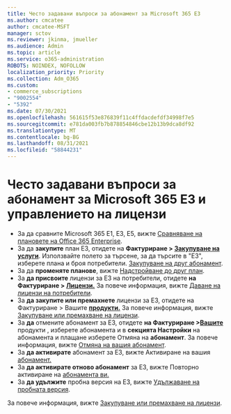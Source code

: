 ```yaml
---
title: Често задавани въпроси за абонамент за Microsoft 365 E3
ms.author: cmcatee
author: cmcatee-MSFT
manager: sctov
ms.reviewer: jkinma, jmueller
ms.audience: Admin
ms.topic: article
ms.service: o365-administration
ROBOTS: NOINDEX, NOFOLLOW
localization_priority: Priority
ms.collection: Adm_O365
ms.custom:
- commerce_subscriptions
- "9002554"
- "5392"
ms.date: 07/30/2021
ms.openlocfilehash: 561615f53e876839f11c4ffdacdefdf34998f7e5
ms.sourcegitcommit: e781da003fb7b878854846cbe12b13b9dca8df92
ms.translationtype: MT
ms.contentlocale: bg-BG
ms.lasthandoff: 08/31/2021
ms.locfileid: "58844231"
---
```

# <a name="microsoft-365-e3-subscription-and-license-management-faq"></a>Често задавани въпроси за абонамент за Microsoft 365 E3 и управлението на лицензи

- За да сравните Microsoft 365 E1, E3, E5, вижте [Сравняване на плановете на Office 365 Enterprise](https://www.microsoft.com/microsoft-365/business/compare-more-office-365-for-business-plans).
- За да **закупите** план E3, отидете на **Фактуриране > [Закупуване на услуги](https://go.microsoft.com/fwlink/p/?linkid=868433)**. Използвайте полето за търсене, за да търсите в "E3", изберете плана и броя потребители. [Закупуване на друг абонамент](https://docs.microsoft.com/microsoft-365/commerce/try-or-buy-microsoft-365#buy-a-different-subscription).
- За да **променяте планове**, вижте [Надстройване до друг план](https://docs.microsoft.com/microsoft-365/commerce/subscriptions/upgrade-to-different-plan).
- За **да присвоите** лицензи за E3 на потребители, отидете **на Фактуриране > [Лицензи.](https://go.microsoft.com/fwlink/p/?linkid=842264)** За повече информация, вижте [Даване на лицензи на потребители](https://docs.microsoft.com/microsoft-365/admin/manage/assign-licenses-to-users).
- За **да закупите или премахнете** лицензи за E3, отидете на Фактуриране > Вашите **[продукти.](https://go.microsoft.com/fwlink/p/?linkid=842054)** За повече информация, вижте [Закупуване или премахване на лицензи](https://docs.microsoft.com/microsoft-365/commerce/licenses/buy-licenses).
- За **да** отмените абонамент за E3, отидете **на Фактуриране >[Вашите](https://go.microsoft.com/fwlink/p/?linkid=842054)** продукти , изберете абонамента и в **секцията Настройки** на абонамента и плащане изберете Отмяна на **абонамент**. За повече информация, вижте [Отмяна на вашия абонамент](https://docs.microsoft.com/microsoft-365/commerce/subscriptions/cancel-your-subscription).
- За **да активирате** абонамент за E3, вижте Активиране на вашия [абонамент.](https://docs.microsoft.com/alchemyinsights/activate-your-office-365-subscription)
- За **да активирате отново абонамент** за E3, вижте Повторно активиране на [абонамента ви.](https://docs.microsoft.com/alchemyinsights/reactivate-your-subscription)
- За **да удължите** пробна версия на E3, вижте [Удължаване на пробната версия](https://docs.microsoft.com/microsoft-365/commerce/extend-your-trial).

За повече информация, вижте [Закупуване или премахване на лицензи](https://docs.microsoft.com/microsoft-365/commerce/licenses/buy-licenses).